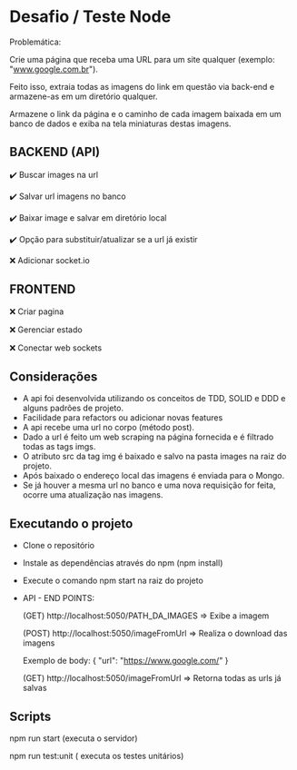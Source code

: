 # Desafio / Teste Node

Problemática:

Crie uma página que receba uma URL para um site qualquer (exemplo: "www.google.com.br"). 

Feito isso, extraia todas as imagens do link em questão via back-end e armazene-as em um diretório qualquer.

Armazene o link da página e o caminho de cada imagem baixada em um banco de dados e exiba na tela miniaturas destas imagens.


## BACKEND (API)


✔️ Buscar images na url

✔️ Salvar url imagens no banco

✔️ Baixar image e salvar em diretório local

✔️  Opção para substituir/atualizar se a url já existir

❌ Adicionar socket.io


## FRONTEND

❌ Criar pagina

❌ Gerenciar estado

❌ Conectar web sockets


## Considerações ##

- A api foi desenvolvida utilizando os conceitos de TDD, SOLID e DDD e alguns padrões de projeto.
- Facilidade para refactors ou adicionar novas features
- A api recebe uma url no corpo (método post).
- Dado a url é feito um web scraping na página fornecida e é filtrado todas as tags imgs.
- O atributo src da tag img é baixado e salvo na pasta images na raiz do projeto.
- Após baixado o endereço local das imagens é enviada para o Mongo.
- Se já houver a mesma url no banco e uma nova requisição for feita, ocorre uma atualização nas imagens.


## Executando o projeto ##

- Clone o repositório
- Instale as dependências através do npm (npm install)
- Execute o comando npm start na raiz do projeto

- API - END POINTS: 


  (GET) http://localhost:5050/PATH_DA_IMAGES => Exibe a imagem
  
  
  (POST) http://localhost:5050/imageFromUrl =>  Realiza o download das imagens
  
    Exemplo de body: 
	    {
		    "url": "https://www.google.com/"
	    }
    
    
  (GET) http://localhost:5050/imageFromUrl => Retorna todas as urls já salvas
  

## Scripts
  npm run start (executa o servidor)
  
  npm run test:unit ( executa os testes unitários)

